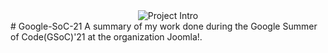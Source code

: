 <div align="center">
<img alt="Project Intro" src="src/accessibility.mp4">
</div>
# Google-SoC-21
A summary of my work done during the Google Summer of Code(GSoC)'21 at the organization Joomla!.

